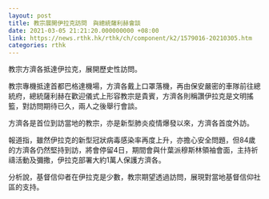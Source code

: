 ```yaml
---
layout: post
title: 教宗展開伊拉克訪問　與總統薩利赫會談
date: 2021-03-05 21:21:20.000000000 +08:00
link: https://news.rthk.hk/rthk/ch/component/k2/1579016-20210305.htm
categories: rthk
---
```


教宗方濟各抵達伊拉克，展開歷史性訪問。

教宗專機抵達首都巴格達機場，方濟各戴上口罩落機，再由保安嚴密的車隊前往總統府，總統薩利赫在歡迎儀式上形容教宗是貴賓，方濟各則稱讚伊拉克是文明搖籃，對訪問期待已久，兩人之後舉行會談。

方濟各是首位到訪當地的教宗，亦是新型肺炎疫情爆發以來，方濟各首度外訪。

報道指，雖然伊拉克的新型冠狀病毒感染率再度上升，亦擔心安全問題，但84歲的方濟各仍然堅持到訪，將會停留4日，期間會與什葉派穆斯林領袖會面，主持祈禱活動及彌撒，伊拉克部署大約1萬人保護方濟各。

分析說，基督信仰者在伊拉克是少數，教宗期望透過訪問，展現對當地基督信仰社區的支持。
